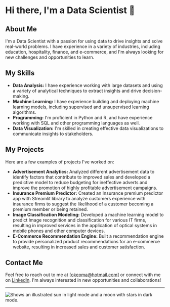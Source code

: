 # Hi there, I'm a Data Scientist 👋

## About Me

I'm a Data Scientist with a passion for using data to drive insights and solve real-world problems. I have experience in a variety of industries, including education, hospitality, finance, and e-commerce, and I'm always looking for new challenges and opportunities to learn.

## My Skills

- **Data Analysis:** I have experience working with large datasets and using a variety of analytical techniques to extract insights and drive decision-making.
- **Machine Learning:** I have experience building and deploying machine learning models, including supervised and unsupervised learning algorithms.
- **Programming:** I'm proficient in Python and R, and have experience working with SQL and other programming languages as well.
- **Data Visualization:** I'm skilled in creating effective data visualizations to communicate insights to stakeholders.

## My Projects

Here are a few examples of projects I've worked on:

- **Advertisement Analytics:** Analyzed different advertisement data to identify factors that contribute to improved sales and developed a predictive model to reduce budgeting for ineffective adverts and improve the promotion of highly profitable advertisement campaigns.
- **Insurance Premium Predictor:** Created an Insurance premium predictor app with Streamlit library to analyze customers experience with insurance firms to suggest the likelihood of a customer becoming a premium member or being retained.
- **Image Classification Modeling:** Developed a machine learning model to predict Image recognition and classification for various IT firms, resulting in improved services in the application of optical systems in mobile phones and other computer devices.
- **E-Commerce Recommendation Engine:** Built a recommendation engine to provide personalized product recommendations for an e-commerce website, resulting in increased sales and customer satisfaction.

## Contact Me

Feel free to reach out to me at [okeoma@hotmail.com] or connect with me on [LinkedIn](https://www.linkedin.com/in/okeoma-ihunwo-b69b3664/). I'm always interested in new opportunities and collaborations!

***
<picture>
  <source media="(prefers-color-scheme: dark)" srcset="https://user-images.githubusercontent.com/25423296/163456776-7f95b81a-f1ed-45f7-b7ab-8fa810d529fa.png">
  <source media="(prefers-color-scheme: light)" srcset="https://user-images.githubusercontent.com/25423296/163456779-a8556205-d0a5-45e2-ac17-42d089e3c3f8.png">
  <img alt="Shows an illustrated sun in light mode and a moon with stars in dark mode." src="https://user-images.githubusercontent.com/25423296/163456779-a8556205-d0a5-45e2-ac17-42d089e3c3f8.png">
</picture>
